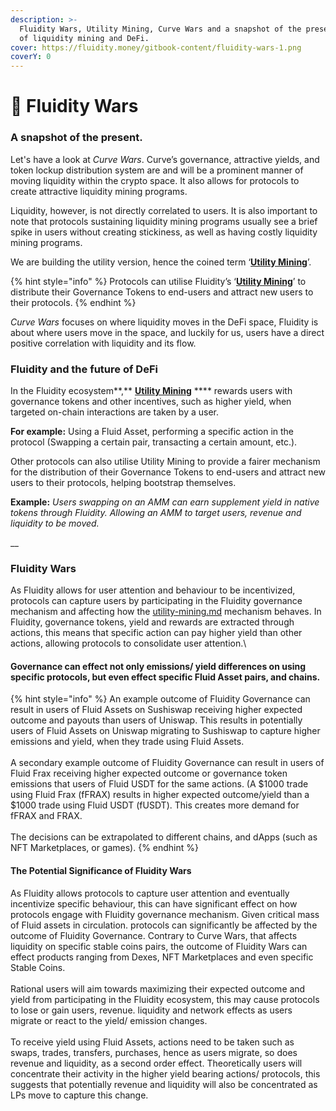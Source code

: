 ```yaml
---
description: >-
  Fluidity Wars, Utility Mining, Curve Wars and a snapshot of the present state
  of liquidity mining and DeFi.
cover: https://fluidity.money/gitbook-content/fluidity-wars-1.png
coverY: 0
---
```


# 🔫 Fluidity Wars

### A snapshot of the present.

Let's have a look at _Curve Wars_. Curve’s governance, attractive yields, and token lockup distribution system are and will be a prominent manner of moving liquidity within the crypto space. It also allows for protocols to create attractive liquidity mining programs.

Liquidity, however, is not directly correlated to users. It is also important to note that protocols sustaining liquidity mining programs usually see a brief spike in users without creating stickiness, as well as having costly liquidity mining programs.

We are building the utility version, hence the coined term ‘[**Utility Mining**](utility-mining.md)’.

{% hint style="info" %}
Protocols can utilise Fluidity’s ‘[**Utility Mining**](utility-mining.md)’ to distribute their Governance Tokens to end-users and attract new users to their protocols.
{% endhint %}

_Curve Wars_ focuses on where liquidity moves in the DeFi space, Fluidity is about where users move in the space, and luckily for us, users have a direct positive correlation with liquidity and its flow.

### Fluidity and the future of DeFi

In the Fluidity ecosystem\*\*,\*\* [**Utility Mining**](utility-mining.md) \*\*\*\* rewards users with governance tokens and other incentives, such as higher yield, when targeted on-chain interactions are taken by a user.

**For example:** Using a Fluid Asset, performing a specific action in the protocol (Swapping a certain pair, transacting a certain amount, etc.).

Other protocols can also utilise Utility Mining to provide a fairer mechanism for the distribution of their Governance Tokens to end-users and attract new users to their protocols, helping bootstrap themselves.

**Example:** _Users swapping on an AMM can earn supplement yield in native tokens through Fluidity. Allowing an AMM to target users, revenue and liquidity to be moved._

\_\_

### Fluidity Wars

As Fluidity allows for user attention and behaviour to be incentivized, protocols can capture users by participating in the Fluidity governance mechanism and affecting how the [utility-mining.md](utility-mining.md "mention") mechanism behaves. In Fluidity, governance tokens, yield and rewards are extracted through actions, this means that specific action can pay higher yield than other actions, allowing protocols to consolidate user attention.\\

#### **Governance can effect not only emissions/ yield differences on using specific protocols, but even effect specific Fluid Asset pairs, and chains.**

{% hint style="info" %}
An example outcome of Fluidity Governance can result in users of Fluid Assets on Sushiswap receiving higher expected outcome and payouts than users of Uniswap. This results in potentially users of Fluid Assets on Uniswap migrating to Sushiswap to capture higher emissions and yield, when they trade using Fluid Assets.\
\
A secondary example outcome of Fluidity Governance can result in users of Fluid Frax receiving higher expected outcome or governance token emissions that users of Fluid USDT for the same actions. (A $1000 trade using Fluid Frax (fFRAX) results in higher expected outcome/yield than a $1000 trade using Fluid USDT (fUSDT). This creates more demand for fFRAX and FRAX.\
\
The decisions can be extrapolated to different chains, and dApps (such as NFT Marketplaces, or games).
{% endhint %}

#### The Potential Significance of Fluidity Wars

As Fluidity allows protocols to capture user attention and eventually incentivize specific behaviour, this can have significant effect on how protocols engage with Fluidity governance mechanism. Given critical mass of Fluid assets in circulation. protocols can significantly be affected by the outcome of Fluidity Governance. Contrary to Curve Wars, that affects liquidity on specific stable coins pairs, the outcome of Fluidity Wars can effect products ranging from Dexes, NFT Marketplaces and even specific Stable Coins.\
\
Rational users will aim towards maximizing their expected outcome and yield from participating in the Fluidity ecosystem, this may cause protocols to lose or gain users, revenue. liquidity and network effects as users migrate or react to the yield/ emission changes.\
\
To receive yield using Fluid Assets, actions need to be taken such as swaps, trades, transfers, purchases, hence as users migrate, so does revenue and liquidity, as a second order effect. Theoretically users will concentrate their activity in the higher yield bearing actions/ protocols, this suggests that potentially revenue and liquidity will also be concentrated as LPs move to capture this change.
